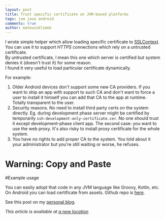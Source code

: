 ```yaml
---
layout: post
title: Trust specific certificate on JVM-based platforms
tags: jvm java android
comments: true
author: mateuszklimek
---
```


I wrote simple helper which allow loading specific certificate to [SSLContext](https://docs.oracle.com/javase/7/docs/api/javax/net/ssl/SSLContext.html).<br/>
You can use it to support *HTTPS* connections which rely on a untrusted certificate. <br/>
By untrusted certificate, I mean this one which server is certified but system denies it (doesn't trust it) for some reason.<br/>
I found it very useful to load particular certificate dynamically.

For example:

1. Older Android devices don't support some new CA providers. If you want to ship an app with support to such CA and don't want to force a user to install it himself you can add that CA to the app at runtime. Totally transparent to the user.
2. Security reasons. No need to install third party certs on the system directly. Eg. during development phase server might be certified by temporarily `ssh-development-only-certificate.cer`. No one should trust it except development-phase client app.
The second case: you want to use the web proxy. It's also risky to install proxy certificate for the whole system.
3. You have no rights to add proper CA to the system. You told about it your administrator but you're still waiting or worse, he refuses.


# Warning: Copy and Paste

<script src="https://gist.github.com/mklimek/f9d197362c1f2db8c1b76f76ace75859.js"></script>

#Example usage

<script src="https://gist.github.com/mklimek/a623509f2c0a99096a4bc0bd71f7bf62.js"></script>

You can easily adopt that code in any JVM language like Groovy, Kotlin, etc.<br/>
On Android you can load certificate from assets. Github repo is [here](https://github.com/mklimek/ssl-utils-android).


See this post on my [personal blog](https://mklimek.github.io/trust-specific-certificate-on-jvm/).





*This article is available at [a new location](https://brightinventions.pl/blog/trust-specific-certificate-on-jvm)*
